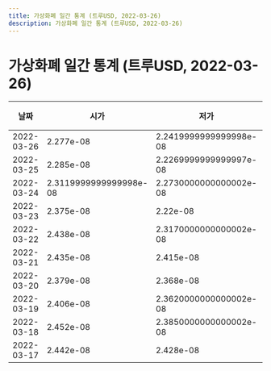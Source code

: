 ```yaml
---
title: 가상화폐 일간 통계 (트루USD, 2022-03-26)
description: 가상화폐 일간 통계 (트루USD, 2022-03-26)
---
```


가상화폐 일간 통계 (트루USD, 2022-03-26)
===

|날짜|시가|저가|고가|종가|비고|
|--|--|--|--|--|--|
|2022-03-26|2.277e-08|2.2419999999999998e-08|2.283e-08|2.245e-08|    |
|2022-03-25|2.285e-08|2.2269999999999997e-08|2.3390000000000003e-08|2.283e-08|    |
|2022-03-24|2.3119999999999998e-08|2.2730000000000002e-08|2.351e-08|2.285e-08|    |
|2022-03-23|2.375e-08|2.22e-08|2.397e-08|2.324e-08|    |
|2022-03-22|2.438e-08|2.3170000000000002e-08|2.438e-08|2.345e-08|    |
|2022-03-21|2.435e-08|2.415e-08|2.462e-08|2.438e-08|    |
|2022-03-20|2.379e-08|2.368e-08|2.435e-08|2.435e-08|    |
|2022-03-19|2.406e-08|2.3620000000000002e-08|2.421e-08|2.365e-08|    |
|2022-03-18|2.452e-08|2.3850000000000002e-08|2.491e-08|2.4049999999999997e-08|    |
|2022-03-17|2.442e-08|2.428e-08|2.482e-08|2.4530000000000002e-08|    |
